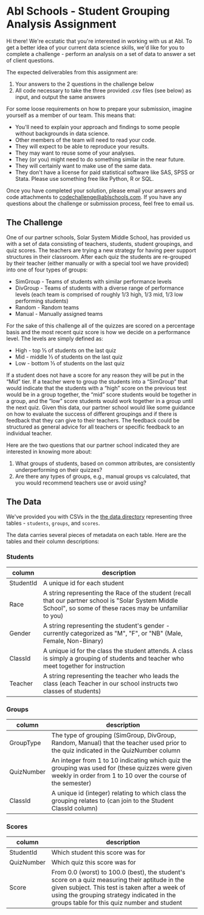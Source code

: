 # Abl Schools - Student Grouping Analysis Assignment

Hi there! We're ecstatic that you're interested in working with us at Abl. To get a better idea of your current data science skills, we'd like for you to complete a challenge - perform an analysis on a set of data to answer a set of client questions.

The expected deliverables from this assignment are:

  1. Your answers to the 2 questions in the challenge below
  2. All code necessary to take the three provided .csv files (see below) as input, and output the same answers

For some loose requirements on how to prepare your submission, imagine yourself as a member of our team. This means that:

* You'll need to explain your approach and findings to some people without backgrounds in data science.
* Other members of the team will need to read your code.
* They will expect to be able to reproduce your results.
* They may want to reuse some of your analyses.
* They (or you) might need to do something similar in the near future.
* They will certainly want to make use of the same data.
* They don't have a license for paid statistical software like SAS, SPSS or Stata. Please use something free like Python, R or SQL.

Once you have completed your solution, please email your answers and code attachments to codechallenge@ablschools.com.  If you have any questions about the challenge or submission process, feel free to email us.

## The Challenge

One of our partner schools, Solar System Middle School, has provided us with a set of data consisting of teachers, students, student groupings, and quiz scores. The teachers are trying a new strategy for having peer support structures in their classroom. After each quiz the students are re-grouped by their teacher (either manually or with a special tool we have provided) into one of four types of groups:   

* SimGroup - Teams of students with similar performance levels
* DivGroup - Teams of students with a diverse range of performance levels (each team is comprised of roughly 1/3 high, 1/3 mid, 1/3 low performing students)
* Random - Random teams
* Manual - Manually assigned teams

For the sake of this challenge all of the quizzes are scored on a percentage basis and the most recent quiz score is how we decide on a performance level. The levels are simply defined as:
* High - top ⅓ of students on the last quiz
* Mid - middle ⅓ of students on the last quiz
* Low - bottom ⅓ of students on the last quiz

If a student does not have a score for any reason they will be put in the “Mid” tier. If a teacher were to group the students into a “SimGroup” that would indicate that the students with a “high” score on the previous test would be in a group together, the “mid” score students would be together in a group, and the “low” score students would work together in a group until the next quiz.
Given this data, our partner school would like some guidance on how to evaluate the success of different groupings and if there is feedback that they can give to their teachers. The feedback could be structured as general advice for all teachers or specific feedback to an individual teacher.

Here are the two questions that our partner school indicated they are interested in knowing more about:
1. What groups of students, based on common attributes, are consistently underperforming on their quizzes?
2. Are there any types of groups, e.g., manual groups vs calculated, that you would recommend teachers use or avoid using?


## The Data

We've provided you with CSVs in the [the data directory](data/) representing three tables - `students`, `groups`, and `scores`.  

The data carries several pieces of metadata on each table.  Here are the tables and their column descriptions:

### Students

<table>
  <thead>
    <tr>
      <th>column</th>
      <th>description</th>
    </tr>
  </thead>
  <tbody>
    <tr>
      <td>StudentId</td>
      <td>A unique id for each student</td>
    </tr>
    <tr>
      <td>Race</td>
      <td>A string representing the Race of the student (recall that our partner school is "Solar System Middle School", so some of these races may be unfamiliar to you)</td>
    </tr>
    <tr>
      <td>Gender</td>
      <td>A string representing the student's gender - currently categorized as "M", "F", or "NB" (Male, Female, Non-Binary)</td>
    </tr>
    <tr>
      <td>ClassId</td>
      <td>A unique id for the class the student attends. A class is simply a grouping of students and teacher who meet together for instruction</td>
    </tr>
    <tr>
      <td>Teacher</td>
      <td>A string representing the teacher who leads the class (each Teacher in our school instructs two classes of students)</td>
    </tr>
  </tbody>
</table>

### Groups

<table>
  <thead>
    <tr>
      <th>column</th>
      <th>description</th>
    </tr>
  </thead>
  <tbody>
    <tr>
      <td>GroupType</td>
      <td>The type of grouping (SimGroup, DivGroup, Random, Manual) that the teacher used prior to the quiz indicated in the QuizNumber column</td>
    </tr>
    <tr>
      <td>QuizNumber</td>
      <td>An integer from 1 to 10 indicating which quiz the grouping was used for (these quizzes were given weekly in order from 1 to 10 over the course of the semester)</td>
    </tr>
    <tr>
      <td>ClassId</td>
      <td>A unique id (integer) relating to which class the grouping relates to (can join to the Student ClassId column)</td>
    </tr>
  </tbody>
</table>

### Scores

<table>
  <thead>
    <tr>
      <th>column</th>
      <th>description</th>
    </tr>
  </thead>
  <tbody>
    <tr>
      <td>StudentId</td>
      <td>Which student this score was for</td>
    </tr>
    <tr>
      <td>QuizNumber</td>
      <td>Which quiz this score was for</td>
    </tr>
    <tr>
      <td>Score</td>
      <td>From 0.0 (worst) to 100.0 (best), the student's score on a quiz measuring their aptitude in the given subject.  This test is taken after a week of using the grouping strategy indicated in the groups table for this quiz number and student</td>
    </tr>
  </tbody>
</table>
